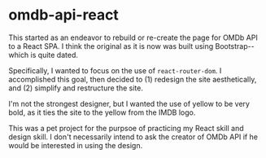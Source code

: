 # omdb-api-react

This started as an endeavor to rebuild or re-create the page for OMDb API to a React SPA. I think the original as it is now was built using Bootstrap--which is quite dated. 

Specifically, I wanted to focus on the use of `react-router-dom`. I accomplished this goal, then decided to (1) redesign the site aesthetically, and (2) simplify and restructure the site. 

I'm not the strongest designer, but I wanted the use of yellow to be very bold, as it ties the site to the yellow from the IMDB logo.

This was a pet project for the purpsoe of practicing my React skill and design skill. I don't necessarily intend to ask the creator of OMDb API if he would be interested in using the design.
